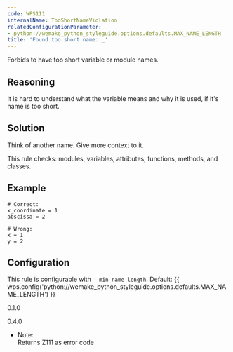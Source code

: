 ```yaml
---
code: WPS111
internalName: TooShortNameViolation
relatedConfigurationParameter:
- python://wemake_python_styleguide.options.defaults.MAX_NAME_LENGTH
title: 'Found too short name: _'
---
```


Forbids to have too short variable or module names.

## Reasoning
It is hard to understand what the variable means and why it is used,
if it's name is too short.

## Solution
Think of another name. Give more context to it.

This rule checks: modules, variables, attributes, functions, methods,
and classes.

## Example

    # Correct:
    x_coordinate = 1
    abscissa = 2
    
    # Wrong:
    x = 1
    y = 2

## Configuration
This rule is configurable with `--min-name-length`. Default:
{{ wps.config('python://wemake_python_styleguide.options.defaults.MAX_NAME_LENGTH') }}

<div class="versionadded">

0.1.0

</div>

<div class="versionchanged">

0.4.0

</div>

  - Note:  
    Returns Z111 as error code